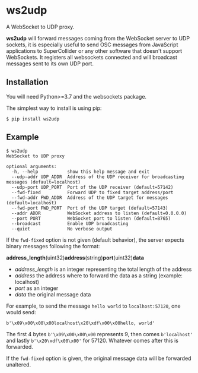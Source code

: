 # ws2udp

A WebSocket to UDP proxy. 

**ws2udp** will forward messages coming from the WebSocket server to UDP sockets, it is especially useful
to send OSC messages from JavaScript applications to SuperCollider or any other software that doesn't support
WebSockets. It registers all websockets connected and will broadcast messages sent to its own UDP port.

## Installation

You will need Python>=3.7 and the websockets package.

The simplest way to install is using pip:

`$ pip install ws2udp`

## Example

```
$ ws2udp
WebSocket to UDP proxy

optional arguments:
  -h, --help           show this help message and exit
  --udp-addr UDP_ADDR  Address of the UDP receiver for broadcasting messages (default=localhost)
  --udp-port UDP_PORT  Port of the UDP receiver (default=57142)
  --fwd-fixed          Forward UDP to fixed target address/port
  --fwd-addr FWD_ADDR  Address of the UDP target for messages (default=localhost)
  --fwd-port FWD_PORT  Port of the UDP target (default=57143)
  --addr ADDR          WebSocket address to listen (default=0.0.0.0)
  --port PORT          WebSocket port to listen (default=8765)
  --broadcast          Enable UDP broadcasting
  --quiet              No verbose output
```

If the `fwd-fixed` option is not given (default behavior),
the server expects binary messages following the format:

**address_length**(uint32)**address**(string)**port**(uint32)**data**

* _address_length_ is an integer representing the total length of the address
* _address_ the address where to forward the data as a string (example: localhost)
* _port_ as an integer
* _data_ the original message data

For example, to send the message `hello world` to `localhost:57120`, one would send:

`b'\x09\x00\x00\x00localhost\x20\xdf\x00\x00hello, world'`

The first 4 bytes `b'\x09\x00\x00\x00` represents 9, then comes `b'localhost'` and lastly `b'\x20\xdf\x00\x00'` for 57120. Whatever comes after this is forwarded.


If the `fwd-fixed` option is given, the original message data will be forwarded unaltered.
